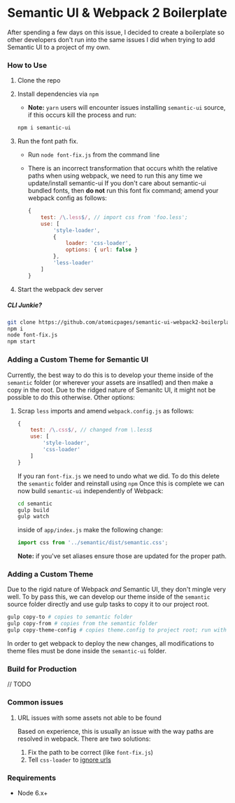 Semantic UI &amp; Webpack 2 Boilerplate
=======================================

After spending a few days on this issue, I decided to create a boilerplate so other developers don't run into the same issues I did when trying to add Semantic UI to a project of my own.

### How to Use
1. Clone the repo
2. Install dependencies via `npm`
	* **Note:** `yarn` users will encounter issues installing `semantic-ui` source, if this occurs kill the process and run:


	~~~bash
	npm i semantic-ui
	~~~

3. Run the font path fix.
	* Run `node font-fix.js` from the command line
	* There is an incorrect transformation that occurs whith the relative paths when using webpack, we need to run this any time we update/install semantic-ui
	If you don't care about semantic-ui bundled fonts, then **do not** run this font fix command; amend your webpack config as follows:

		<a name="idcurls"></a>

		~~~js
		{
			test: /\.less$/, // import css from 'foo.less';
			use: [
				'style-loader',
				{
					loader: 'css-loader',
					options: { url: false }
				},
				'less-loader'
			]
		}
		~~~

4. Start the webpack dev server


##### CLI Junkie?
~~~bash
git clone https://github.com/atomicpages/semantic-ui-webpack2-boilerplate.git
npm i
node font-fix.js
npm start
~~~

### Adding a Custom Theme for Semantic UI
Currently, the best way to do this is to develop your theme inside of the `semantic` folder (or wherever your assets are insatlled) and then make a copy in the root. Due to the ridged nature of Semanitc UI, it might not be possible to do this otherwise. Other options:

1. Scrap `less` imports and amend `webpack.config.js` as follows:

	~~~js
	{
		test: /\.css$/, // changed from \.less$
		use: [
			'style-loader',
			'css-loader'
		]
	}
	~~~

	If you ran `font-fix.js` we need to undo what we did. To do this delete the `semantic` folder and reinstall using `npm` Once this is complete we can now build `semantic-ui` independently of Webpack:

	~~~bash
	cd semantic
	gulp build
	gulp watch
	~~~

	inside of `app/index.js` make the following change:

	~~~js
	import css from '../semantic/dist/semantic.css';
	~~~

	**Note:** if you've set aliases ensure those are updated for the proper path.

### Adding a Custom Theme
Due to the rigid nature of Webpack _and_ Semantic UI, they don't mingle very well. To by pass this, we can develop our theme inside of the `semantic` source folder directly and use gulp tasks to copy it to our project root.

~~~bash
gulp copy-to # copies to semantic folder
gulp copy-from # copies from the semantic folder
gulp copy-theme-config # copies theme.config to project root; run with copy-from by default
~~~

In order to get webpack to deploy the new changes, all modifications to theme files must be done inside the `semantic-ui` folder.

### Build for Production
// TODO

### Common issues
1. URL issues with some assets not able to be found

	Based on experience, this is usually an issue with the way paths are resolved in webpack. There are two solutions:

	1. Fix the path to be correct (like `font-fix.js`)
	2. Tell `css-loader` to [ignore urls](#idcurls)

### Requirements
* Node 6.x+

